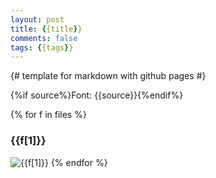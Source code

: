 ```yaml
---           
layout: post
title: {{title}}
comments: false
tags: {{tags}}
---
```


{# template for markdown with github pages #}

{%if source%}Font: {{source}}{%endif%}

{% for f in files %}
### {{f[1]}}
![{{f[1]}}]({{f[0]}})
{% endfor %}
